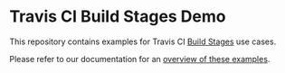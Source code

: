 # Travis CI Build Stages Demo

This repository contains examples for Travis CI [Build Stages](https://docs.travis-ci.com/user/build-stages/) use cases. 

Please refer to our documentation for an [overview of these examples](https://docs.travis-ci.com/user/build-stages/#Examples).
